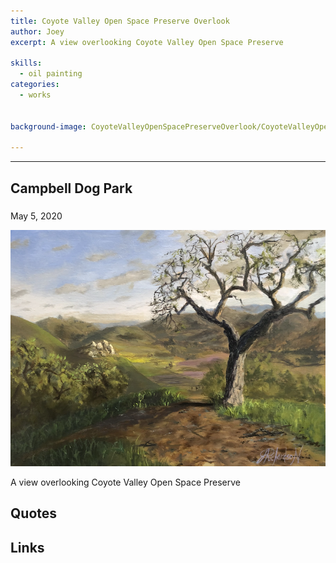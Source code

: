 ```yaml
---
title: Coyote Valley Open Space Preserve Overlook
author: Joey
excerpt: A view overlooking Coyote Valley Open Space Preserve

skills:
  - oil painting
categories:
  - works

  
background-image: CoyoteValleyOpenSpacePreserveOverlook/CoyoteValleyOpenSpacePreserveOverlookWeb.png

---
```

---
<script>
function myFunction(imgs) {
  var expandImg = document.getElementById("expandedImg");
  var imgText = document.getElementById("imgtext");
  expandImg.src = imgs.src;
  imgText.innerHTML = imgs.alt;
  expandImg.parentElement.style.display = "block";
}
</script>
<style>
  small{
    font-size: 10px;
  }
  /* The expanding image container */
.container {
  display: none;
  z-index: 10;
  margin-left: auto;
  margin-right: auto;
  position: fixed;
  top: 10%;
  left: 10%;
  width: 80vw;
  overflow-y: scroll;
  overflow-x: scroll;
  bottom: 3%;
}
/* Expanding image text */
#imgtext {
  position: absolute;
  bottom: 15px;
  left: 15px;
  color: white;
  font-size: 20px;
}
/* Closable button inside the expanded image */
.closebtn {
  position: absolute;
  top: 10px;
  right: 15px;
  color: white;
  font-size: 35px;
  cursor: pointer;
}
  </style>
  <link rel="stylesheet" href="https://cdnjs.cloudflare.com/ajax/libs/font-awesome/4.7.0/css/font-awesome.min.css">

## Campbell Dog Park
### 
May 5, 2020


<img class="imageDisplay" src="/images/CoyoteValleyOpenSpacePreserveOverlook/CoyoteValleyOpenSpacePreserveOverlookWeb.png" onclick="myFunction(this);">
 
A view overlooking Coyote Valley Open Space Preserve


## Quotes



## Links


